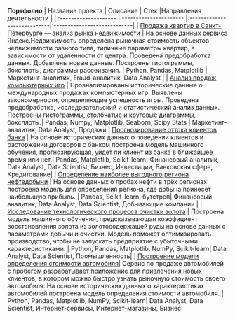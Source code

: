 **Портфолио**
| Название проекта      | Описание               | Стек                        |Направления деятельности     |
| :-------------------- |:---------------------- |:----------------------------|:----------------------------|
| [Продажа квартир в Санкт-Петербурге — анализ рынка недвижимости](https://github.com/AnnaTrampa/Portfolio/tree/main/Apartment_Listings_EDA_Progect) | На основе данных сервиса Яндекс.Недвижимость определена рыночная стоимость объектов недвижимости разного типа, типичные параметры квартир, в зависимости от удаленности от центра. Проведена предобработка данных. Добавлены новые данные. Построены гистограммы, боксплоты, диаграммы рассеивания. | Python, Pandas, Matplotlib | Маркетинг-аналитик, Fraud-аналитик, Data Analyst |
| [Анализ продаж компьютерных игр](https://github.com/AnnaTrampa/Portfolio/tree/main/Game_Sales_DA_Summarizing_Project) | Проанализированы исторические данные о международных продажах компьютерных игр. Выявлены закономерности, определяющие успешность игры. Проведена предобработка, исследовательский и статистический анализ данных. Построены гистограммы, столбчатые и круговые диаграммы, боксплоты.| Pandas, Numpy, Matplotlib, Seaborn, Scipy Stats | Маркетинг-аналитик, Data Analyst, Продажи
| [Прогнозирование оттока клиентов банка](https://github.com/AnnaTrampa/Portfolio/tree/main/Bank%20_Clients_Churn_Supervised_Learning_Project) | На основе исторических данных о поведении клиентов и расторжении договоров с банком построена модель машинного обучения, прогнозирующая, уйдёт ли клиент из банка в ближайшее время или нет.| Pandas, Matplotlib, Scikit-learn| Финансовый аналитик, Data Analyst, Data Scientist, Бизнес, Инвестиции, Банковская сфера, Кредитование|
| [Определение наиболее выгодного региона нефтедобычи](https://github.com/AnnaTrampa/Portfolio/tree/main/Location_for_Oil_Well_ML_for_Business_Project) | На основе данных о пробах нефти в трёх регионах построена модель для определения региона, где добыча принесёт наибольшую прибыль. | Pandas, Scikit-learn, бутстреп| Финансовый аналитик, Data Analyst, Data Scientist, Добывающие компании |
| [Исследование технологического процесса очистки золота](https://github.com/AnnaTrampa/Portfolio/tree/main/Gold_Recovery_ML_Summarizing_Progect) | Построена модель машинного обучения, предсказывающая коэффициент восстановления золота из золотосодержащей руды на основе данных с параметрами добычи и очистки.  Модель поможет оптимизировать производство, чтобы не запускать предприятие с убыточными характеристиками. | Python, Pandas, Matplotlib, NumPy, Scikit-learn| Data Analyst, Data Scientist, Промышленность|
 | [Построение модели определения стоимости автомобиля](https://github.com/AnnaTrampa/Portfolio/tree/main/Auto_Prices_ML)| Сервис по продаже автомобилей с пробегом разрабатывает приложение для привлечения новых клиентов, в котором можно быстро узнать рыночную стоимость своего автомобиля. На основе исторических данных о характеристиках автомобилей построена модель определения стоимости автомобиля. | Python, Pandas, Matplotlib, NumPy, Scikit-learn| Data Analyst, Data Scientist, Интернет-сервисы, Интернет-магазины, Бизнес|
```python

```
